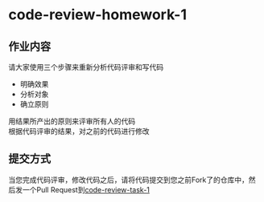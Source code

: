 # code-review-homework-1

## 作业内容

请大家使用三个步骤来重新分析代码评审和写代码

* 明确效果
* 分析对象
* 确立原则

用结果所产出的原则来评审所有人的代码    
根据代码评审的结果，对之前的代码进行修改

## 提交方式
当您完成代码评审，修改代码之后，请将代码提交到您之前Fork了的仓库中，然后发一个Pull Request到[code-review-task-1](https://github.com/rhrgf/code-review-task-1)
